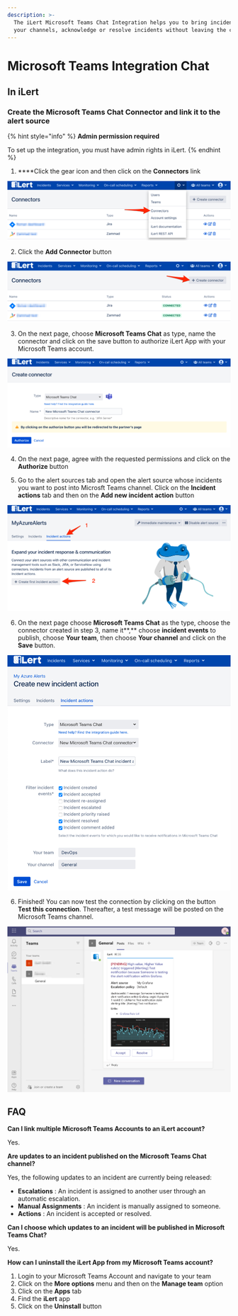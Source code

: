 ```yaml
---
description: >-
  The iLert Microsoft Teams Chat Integration helps you to bring incidents into
  your channels, acknowledge or resolve incidents without leaving the chat.
---
```


# Microsoft Teams Integration Chat

## In iLert <a id="create-alarm-source"></a>

### Create the Microsoft Teams Chat Connector and link it to the alert source

{% hint style="info" %}
**Admin permission required**

To set up the integration, you must have admin rights in iLert.
{% endhint %}

1. ****Click the gear icon and then click on the **Connectors** link

![](../../.gitbook/assets/screenshot_16_03_21__15_46.png)

2. Click the **Add Connector** button

![](../../.gitbook/assets/screenshot_16_03_21__15_48.png)

3. On the next page, choose **Microsoft Teams Chat** as type, name the connector and click on the save button to authorize iLert App with your Microsoft Teams account.

![](../../.gitbook/assets/ilert%20%2840%29.png)

4. On the next page, agree with the requested permissions and click on the **Authorize** button

5. Go to the alert sources tab and open the alert source whose incidents you want to post into Microsft Teams channel. Click on the **Incident actions** tab and then on the **Add new incident action** button

![](../../.gitbook/assets/screenshot_16_03_21__16_04.png)

6. On the next page choose **Microsoft Teams Chat** as the type, choose the connector created in step 3, name it**,** choose **incident events** to publish, choose **Your team**, then choose **Your channel** and click on the **Save** button.

![](../../.gitbook/assets/ilert%20%2844%29.png)

6. Finished! You can now test the connection by clicking on the button **Test this connection**. Thereafter, a test message will be posted on the Microsoft Teams channel.

![](../../.gitbook/assets/general__roman____microsoft_teams.png)

## FAQ <a id="faq"></a>

**Can I link multiple Microsoft Teams Accounts to an iLert account?**

Yes.

**Are updates to an incident published on the Microsoft Teams Chat channel?**

Yes, the following updates to an incident are currently being released:

* **Escalations** : An incident is assigned to another user through an automatic escalation.
* **Manual Assignments** : An incident is manually assigned to someone.
* **Actions** : An incident is accepted or resolved.

**Can I choose which updates to an incident will be published in Microsoft Teams Chat?**

Yes.

**How can I uninstall the iLert App from my Microsoft Teams account?**

1. Login to your Microsoft Teams Account and navigate to your team 
2. Click on the **More options** menu and then on the **Manage team** option
3. Click on the **Apps** tab
4. Find the **iLert** app
5. Click on the **Uninstall** button

